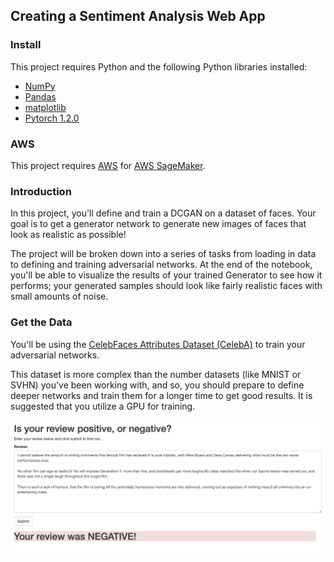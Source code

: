 [//]: # (Image References)

[image1]: screenshoot1.png "Sample Output"
[image2]: screenshoot2.png "Sample Output2"

## Creating a Sentiment Analysis Web App

### Install

This project requires Python and the following Python libraries installed:

- [NumPy](http://www.numpy.org/)
- [Pandas](http://pandas.pydata.org)
- [matplotlib](http://matplotlib.org/)
- [Pytorch 1.2.0](https://pytorch.org)

### AWS

This project requires [AWS](https://aws.amazon.com/fr/?nc2=h_lg) for [AWS SageMaker](https://aws.amazon.com/fr/sagemaker/).

### Introduction

In this project, you'll define and train a DCGAN on a dataset of faces. Your goal is to get a generator network to generate new images of faces that look as realistic as possible!

The project will be broken down into a series of tasks from loading in data to defining and training adversarial networks. At the end of the notebook, you'll be able to visualize the results of your trained Generator to see how it performs; your generated samples should look like fairly realistic faces with small amounts of noise.

### Get the Data

You'll be using the [CelebFaces Attributes Dataset (CelebA)](http://mmlab.ie.cuhk.edu.hk/projects/CelebA.html) to train your adversarial networks.

This dataset is more complex than the number datasets (like MNIST or SVHN) you've been working with, and so, you should prepare to define deeper networks and train them for a longer time to get good results. It is suggested that you utilize a GPU for training.

![Sample Output2][image2]
